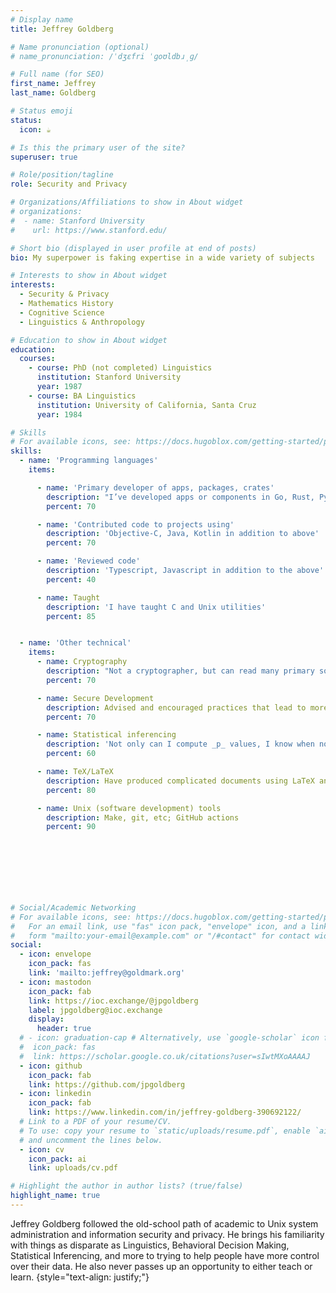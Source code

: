 ```yaml
---
# Display name
title: Jeffrey Goldberg

# Name pronunciation (optional)
# name_pronunciation: /ˈdʒɛfri ˈɡoʊldbɹ̩ɡ/ 

# Full name (for SEO)
first_name: Jeffrey
last_name: Goldberg

# Status emoji
status:
  icon: ☕️

# Is this the primary user of the site?
superuser: true

# Role/position/tagline
role: Security and Privacy

# Organizations/Affiliations to show in About widget
# organizations:
#  - name: Stanford University
#    url: https://www.stanford.edu/

# Short bio (displayed in user profile at end of posts)
bio: My superpower is faking expertise in a wide variety of subjects

# Interests to show in About widget
interests:
  - Security & Privacy
  - Mathematics History
  - Cognitive Science
  - Linguistics & Anthropology

# Education to show in About widget
education:
  courses:
    - course: PhD (not completed) Linguistics
      institution: Stanford University
      year: 1987
    - course: BA Linguistics
      institution: University of California, Santa Cruz
      year: 1984

# Skills
# For available icons, see: https://docs.hugoblox.com/getting-started/page-builder/#icons
skills:
  - name: 'Programming languages'
    items:

      - name: 'Primary developer of apps, packages, crates'
        description: "I’ve developed apps or components in Go, Rust, Python, C, R"
        percent: 70 

      - name: 'Contributed code to projects using'
        description: 'Objective-C, Java, Kotlin in addition to above'
        percent: 70

      - name: 'Reviewed code'
        description: 'Typescript, Javascript in addition to the above'
        percent: 40

      - name: Taught
        description: 'I have taught C and Unix utilities'
        percent: 85


  - name: 'Other technical'
    items:
      - name: Cryptography
        description: "Not a cryptographer, but can read many primary sources"
        percent: 70

      - name: Secure Development
        description: Advised and encouraged practices that lead to more secure code
        percent: 70

      - name: Statistical inferencing
        description: 'Not only can I compute _p_ values, I know when not to use them.'
        percent: 60

      - name: TeX/LaTeX
        description: Have produced complicated documents using LaTeX and am the author of several LaTeX packages.
        percent: 80

      - name: Unix (software development) tools
        description: Make, git, etc; GitHub actions
        percent: 90


      


  
  

# Social/Academic Networking
# For available icons, see: https://docs.hugoblox.com/getting-started/page-builder/#icons
#   For an email link, use "fas" icon pack, "envelope" icon, and a link in the
#   form "mailto:your-email@example.com" or "/#contact" for contact widget.
social:
  - icon: envelope
    icon_pack: fas
    link: 'mailto:jeffrey@goldmark.org'
  - icon: mastodon
    icon_pack: fab
    link: https://ioc.exchange/@jpgoldberg
    label: jpgoldberg@ioc.exchange
    display:
      header: true
  # - icon: graduation-cap # Alternatively, use `google-scholar` icon from `ai` icon pack
  #  icon_pack: fas
  #  link: https://scholar.google.co.uk/citations?user=sIwtMXoAAAAJ
  - icon: github
    icon_pack: fab
    link: https://github.com/jpgoldberg
  - icon: linkedin
    icon_pack: fab
    link: https://www.linkedin.com/in/jeffrey-goldberg-390692122/
  # Link to a PDF of your resume/CV.
  # To use: copy your resume to `static/uploads/resume.pdf`, enable `ai` icons in `params.yaml`,
  # and uncomment the lines below.
  - icon: cv
    icon_pack: ai
    link: uploads/cv.pdf

# Highlight the author in author lists? (true/false)
highlight_name: true
---
```

Jeffrey Goldberg followed the old-school path of academic to Unix system administration and information security and privacy.
He brings his familiarity with things as disparate as Linguistics, Behavioral Decision Making, Statistical Inferencing, and more
to trying to help people have more control over their data.
He also never passes up an opportunity to either teach or learn.
{style="text-align: justify;"}
